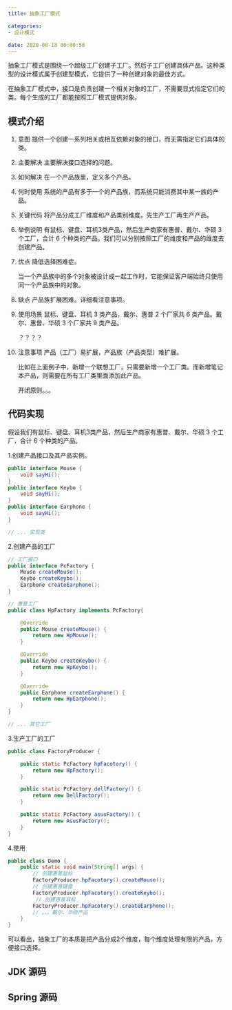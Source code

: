 ```yaml
---
title: 抽象工厂模式

categories:
- 设计模式

date: 2020-08-18 00:00:58
---
```

抽象工厂模式是围绕一个超级工厂创建子工厂。然后子工厂创建具体产品。这种类型的设计模式属于创建型模式，它提供了一种创建对象的最佳方式。

在抽象工厂模式中，接口是负责创建一个相关对象的工厂，不需要显式指定它们的类。每个生成的工厂都能按照工厂模式提供对象。

## 模式介绍
1. 意图
    提供一个创建一系列相关或相互依赖对象的接口，而无需指定它们具体的类。

1. 主要解决
    主要解决接口选择的问题。

1. 如何解决
    在一个产品族里，定义多个产品。

1. 何时使用
    系统的产品有多于一个的产品族，而系统只能消费其中某一族的产品。

1. 关键代码
    将产品分成工厂维度和产品类别维度。先生产工厂再生产产品。

1. 举例说明
    有鼠标、键盘、耳机3类产品，然后生产商家有惠普、戴尔、华硕 3 个工厂，合计 6 个种类的产品。我们可以分别按照工厂的维度和产品的维度去创建产品。

1. 优点
    降低选择困难症。

    当一个产品族中的多个对象被设计成一起工作时，它能保证客户端始终只使用同一个产品族中的对象。

1. 缺点
    产品族扩展困难。详细看注意事项。

1. 使用场景
    鼠标、键盘、耳机 3 类产品，戴尔、惠普 2 个厂家共 6 类产品。戴尔、惠普、华硕 3 个厂家共 9 类产品。

    ？？？？

1. 注意事项
    产品（工厂）易扩展，产品族（产品类型）难扩展。

    比如在上面例子中，新增一个联想工厂，只需要新增一个工厂类。而新增笔记本产品，则需要在所有工厂类里面添加此产品。

    开闭原则。。。

## 代码实现
假设我们有鼠标、键盘、耳机3类产品，然后生产商家有惠普、戴尔、华硕 3 个工厂，合计 6 个种类的产品。

1.创建产品接口及其产品实例。

```java
public interface Mouse {
    void sayHi();
}
public interface Keybo {
    void sayHi();
}
public interface Earphone {
    void sayHi();
}

// ... 实现类
```

2.创建产品的工厂
```java
// 工厂接口
public interface PcFactory {
    Mouse createMouse();
    Keybo createKeybo();
    Earphone createEarphone();
}

// 惠普工厂
public class HpFactory implements PcFactory{

    @Override
    public Mouse createMouse() {
        return new HpMouse();
    }

    @Override
    public Keybo createKeybo() {
        return new HpKeybo();
    }

    @Override
    public Earphone createEarphone() {
        return new HpEarphone();
    }
}

// ... 其它工厂
```

3.生产工厂的工厂

```java
public class FactoryProducer {

    public static PcFactory hpFacotory() {
        return new HpFactory();
    }

    public static PcFactory dellFactory() {
        return new DellFactory();
    }

    public static PcFactory asusFactory() {
        return new AsusFactory();
    }
}
```

4.使用
```java
public class Demo {
    public static void main(String[] args) {
        // 创建惠普鼠标
        FactoryProducer.hpFacotory().createMouse();
        // 创建惠普键盘
        FactoryProducer.hpFacotory().createKeybo();
         // 创建惠普耳机
        FactoryProducer.hpFacotory().createEarphone();
        // 。。。戴尔、华硕产品
    }
}
```

可以看出，抽象工厂的本质是把产品分成2个维度，每个维度处理有限的产品，方便接口选择。

## JDK 源码

## Spring 源码